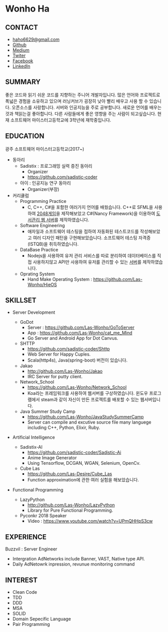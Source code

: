 # Wonho Ha

## CONTACT

- haho6629@gmail.com
- [Github](https://github.com/Las-Wonho)
- [Medium](https://medium.com/@haho6629)
- [Twiter](https://twitter.com/LasWonho)
- [Facebook](https://www.facebook.com/wonho.ha.1466)
- [LinkedIn](https://www.linkedin.com/in/wonho-h-a8a70913b/)

## SUMMARY

좋은 코드와 읽기 쉬운 코드를 지향하는 주니어 개발자입니다. 많은 언어와 프로젝트로 폭넓은 경험을 소유하고 있으며 러닝커브가 굉장히 낮아 빨리 배우고 사용 할 수 있습니다. 오픈소스를 사랑합니다. 서버와 인공지능을 주로 공부합니다. 새로운 언어를 배우는것과 책읽는걸 좋아합니다. 다른 사람들에게 좋은 영향을 주는 사람이 되고싶습니다.  현재 소프트웨어 마이스터고등학교에 3학년에 재학중입니다.

## EDUCATION

광주 소프트웨어 마이스터고등학교(2017~)

- 동아리
  - Sadistix : 프로그래밍 실력 증진 동아리
    - Organizer
    - https://github.com/sadistic-coder
  - 아이 : 인공지능 연구 동아리
    - Organizer(부장)
- 커리큘럼
  - Programming Practice
    - C, C++, C#을 포함한 여러가지 언어를 배웠습니다. C++로 SFML을 사용하여 [2048게임](https://github.com/Las-Wonho/SFML_Mes)을 제작해보았고 C#(Nancy Framework)을 이용하여 [도서관리 웹 서버](https://github.com/Las-Wonho/ANancy)를 제작하였습니다.
  - Software Engineering
    - 애자일과 소프트웨어 테스팅을 접하여 자동화된 테스트코드를 작성해보았고 여러 디자인 패턴을 구현해보았습니다. 소프트웨어 테스팅 자격증(ISTQB)을 취득하였습니다.
  - DataBase Practice
    - Nodejs을 사용하여 유저 관리 서비스를 따로 분리하여 데이터베이스를 직접 사용하지않고 API만 사용하여 유저를 관리할 수 있는 [서버](https://github.com/Las-Wonho/LILA)를 제작하였습니다.
  - Oprating System
    - Hand Make Operating System : https://github.com/Las-Wonho/HieOS

## SKILLSET

- Server Development
  - GoDot
    - Server : https://github.com/Las-Wonho/GoToServer
    - App : https://github.com/Las-Wonho/cat_me_Mind
    - Go Server and Android App for Dot Canvus.
  - SHTTP
    - https://github.com/sadistic-coder/Shttp
    - Web Server for Happy Cuples.
    - Scala(http4s), Java(spring-boot) 버전이 있습니다.
  - Jakao
    - http://github.com/Las-Wonho/Jakao
    - IRC Server for putty client.
  - Network_School
    - https://github.com/Las-Wonho/Network_School
    - Koa라는 프레임워크를 사용하여 웹서버를 구상하였습니다. 윈도우 프로그램에서 steam과 같이 자신이 만든 프로젝트를 배포할 수 있는 웹서버입니다.
  - Java Summer Study Camp
    - https://github.com/Las-Wonho/JavaStudySummerCamp
    - Server can compile and excutive source file many languege including C++, Python, Elixir, Ruby.

- Artificial Intelligence
  - Sadistix-AI
    - https://github.com/sadistic-coder/Sadistic-Ai
    - Anime Image Generator
    - Using Tensorflow, DCGAN, WGAN, Selenium, OpenCv.
  - Cube Las
    - https://github.com/Las-Desire/Cube_Las
    - Function approximation에 관한 여러 실험을 해보았습니다.

- Functional Programming
  - LazyPython
    - http://github.com/Las-Wonho/LazyPython
    - Library for Pure Functional Programming.
  - Pyconkr 2018 Speaker
    - Video : https://www.youtube.com/watch?v=UPmQHHpS3cw

## EXPERIENCE

Buzzvil : Server Engineer

- Intergration AdNetworks include Banner, VAST, Native type API.
- Daily AdNetowrk inpression, revunue monitoring command

## INTEREST

- Clean Code
- TDD
- DDD
- MSA
- SOLID
- Domain Sepecific Language
- Pair Programming
